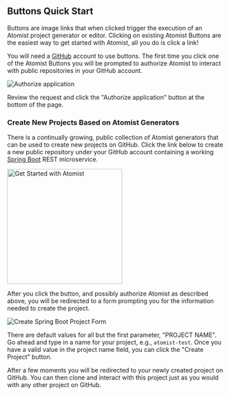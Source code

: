 ## Buttons Quick Start

Buttons are image links that when clicked trigger the execution of an
Atomist project generator or editor.  Clicking on existing Atomist
Buttons are the easiest way to get started with Atomist, all you do is
click a link!

You will need a [GitHub][gh] account to use buttons.  The first time
you click one of the Atomist Buttons you will be prompted to authorize
Atomist to interact with public repositories in your GitHub account.

[gh]: https://github.com/

![Authorize application](/images/button-authorize.png)

Review the request and click the "Authorize application" button at the
bottom of the page.

### Create New Projects Based on Atomist Generators

There is a continually growing, public collection of Atomist
generators that can be used to create new projects on GitHub.  Click
the link below to create a new public repository under your GitHub
account containing a working [Spring Boot][boot] REST microservice.

[boot]: https://projects.spring.io/spring-boot/

[<img src="https://images.atomist.com/button/create-project.png" width="267" alt="Get Started with Atomist"/>](https://api.atomist.com/v1/projects/generators/16271c54-e671-4be6-a30c-084aba8083ed)

After you click the button, and possibly authorize Atomist as
described above, you will be redirected to a form prompting you for
the information needed to create the project.

![Create Spring Boot Project Form](/images/button-spring-boot-form.png)

There are default values for all but the first parameter, "PROJECT
NAME".  Go ahead and type in a name for your project, e.g.,
`atomist-test`.  Once you have a valid value in the project name
field, you can click the "Create Project" button.

After a few moments you will be redirected to your newly created
project on GitHub.  You can then clone and interact with this project
just as you would with any other project on GitHub.

